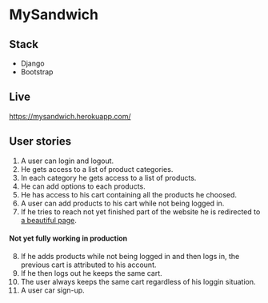 # MySandwich
## Stack
* Django
* Bootstrap
## Live
https://mysandwich.herokuapp.com/
## User stories
1) A user can login and logout.
2) He gets access to a list of product categories.
3) In each category he gets access to a list of products.
4) He can add options to each products.
5) He has access to his cart containing all the products he choosed.
6) A user can add products to his cart while not being logged in.
7) If he tries to reach not yet finished part of the website he is redirected to <a href="https://mysandwitch.herokuapp.com/tobecontinued/">a beautiful page</a>.
#### Not yet fully working in production
8) If he adds products while not being logged in and then logs in, the previous cart is attributed to his account.
9) If he then logs out he keeps the same cart.
10) The user always keeps the same cart regardless of his loggin situation.
11) A user car sign-up.
